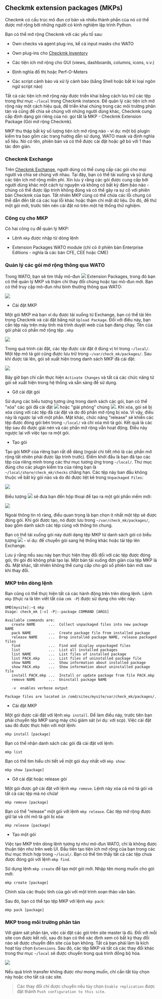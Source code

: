 ## Checkmk extension packages (MKPs)

Checkmk có cấu trúc mô đun cơ bản và nhiều thành phần của nó có thể được mở rộng bởi những người có kinh nghiệm lập trình Python.

Bạn có thể mở rộng Checkmk với các yếu tố sau:

- Own checks và agent plug-ins, kể cả input masks cho WATO
	
- Own plug-ins cho [Checkmk Inventory](https://checkmk.com/cms_inventory.html)
	
- Các tiện ích mở rộng cho GUI (views, dashboards, columns, icons, v.v.)
	
- Định nghĩa đồ thị hoặc Perf-O-Meters
	
- Các script cảnh báo và xử lý cảnh báo (bằng Shell hoặc bất kì loại ngôn ngữ script nào)

Tất cả các tiện ích mở rộng này được triển khai bằng cách lưu trữ các tệp trong thư mục `~/local` trong Checkmk instance. Để quản lý các tiện ích mở rộng này một cách hiệu quả, để triển khai chúng trong các môi trường phân tán và cũng để chia sẻ chúng với những người dùng khác, Checkmk cung cấp định dạng gói riêng của nó: gọi tắt là MKP - Checkmk Extension Package (Gói mở rộng Checkmk).

MKP thu thập bất kỳ số lượng tiện ích mở rộng nào - ví dụ: một bộ plugin kiểm tra bao gồm các trang hướng dẫn sử dụng, WATO mask và định nghĩa số liệu. Nó có tên, phiên bản và có thể được cài đặt hoặc gỡ bỏ với 1 thao tác đơn giản.

### Checkmk Exchange

Trên [Checkmk Exchange](https://checkmk.com/check_mk-exchange.php?), người dùng có thể cung cấp các gói cho mọi người và chia sẻ chúng với nhau. Tại đây, bạn có thể tải xuống và sử dụng các tiện ích mở rộng miễn phí. Xin lưu ý rằng các gói được cung cấp bởi người dùng khác một cách tự nguyện và không có bất kỳ đảm bảo nào - chúng có thể được lập trình không đúng và có thể gây ra sự cố với phiên bản Checkmk của bạn. Tất nhiên MKP cũng có thể chứa các lỗi chung có thể dẫn đến tất cả các loại lỗi khác hoặc thậm chí mất dữ liệu. Do đó, để thử một gói mới, trước tiên nên cài đặt nó trên một hệ thống thử nghiệm.

### Công cụ cho MKP

Có hai công cụ để quản lý MKP:

- Lệnh `mkp` được nhập từ dòng lệnh
	
- Extension Packages WATO module (chỉ có ở phiên bản Enterprise Editions - nghĩa là các bản CFE, CEE hoặc CME)

### Quản lý các gói mở rộng thông qua WATO

Trong WATO, bạn sẽ tìm thấy mô-đun ![](https://checkmk.com/bilder/icon_mkps.png) Extension Packages, trong đó bạn có thể quản lý MKP và thậm chí thay đổi chúng hoặc tạo mô-đun mới. Bạn có thể truy cập mô-đun như bình thường thông qua WATO:

<img src="img/297.png">

- Cài đặt MKP

Một gói MKP mà bạn ví dụ được tải xuống từ Exchange, bạn có thể tải lên trong Checkmk và cài đặt bằng nút `Upload Package`. Đối với điều này, bạn cần tệp này trên máy tính mà trình duyệt web của bạn đang chạy. Tên của gói phải có phần mở rộng tệp `.mkp`

<img src="img/298.png">

Trong quá trình cài đặt, các tệp được cài đặt ở đúng vị trí trong `~/local/`. Một tệp mô tả gói cũng được lưu trữ trong `~/var/check_mk/packages/`. Sau khi được tải lên, gói sẽ xuất hiện trong danh sách MKP đã cài đặt:

<img src="img/299.png">

Bây giờ bạn chỉ cần thực hiện `Activate Changes` và tất cả các chức năng từ gói sẽ xuất hiện trong hệ thống và sẵn sàng để sử dụng.

- Gỡ cài đặt gói

Sử dụng các biểu tượng tương ứng trong danh sách các gói, bạn có thể "xóa" các gói đã cài đặt ![](https://checkmk.com/bilder/icon_delete.png) hoặc "giải phóng" chúng ![](https://checkmk.com/bilder/icon_release_mkp.png). Khi xóa, gói sẽ bị xóa cùng với các tệp đã cài đặt và do đó phần mở rộng bị xóa. Vì vậy, điều này là ngược lại với một phần. Mặt khác, chức năng "release" sẽ khiến các tệp được đóng gói bên trong `~/local/` và chỉ xóa mô tả gói. Kết quả là các tệp sau đó được giải nén và các phần mở rộng vẫn hoạt động. Điều này ngược lại với việc tạo ra một gói.

- Tạo gói

Tạo gói MKP của riêng bạn rất dễ dàng (ngoài chi tiết nhỏ là các phần mở rộng tất nhiên phải được lập trình trước). Điểm khởi đầu là bạn đã tạo các tệp của riêng mình trong các thư mục tương ứng trong `~/local/`. Thư mục đúng cho các plugin kiểm tra của riêng bạn là `~/local/share/check_mk/checks` chẳng hạn. Các tệp này ban đầu không thuộc về bất kỳ gói nào và do đó được liệt kê trong `Unpackaged Files`:

<img src="img/300.png">

Biểu tượng ![](https://checkmk.com/bilder/icon_new_mkp.png) sẽ đưa bạn đến hộp thoại để tạo ra một gói phần mềm mới:

<img src="img/301.png">

Ngoài thông tin rõ ràng, điều quan trọng là bạn chọn ít nhất một tệp sẽ được đóng gói. Khi gói được tạo, nó được lưu trong `~/var/check_mk/packages/`, bao gồm danh sách các tệp cùng với thông tin chung.

Bạn có thể tải xuống gói này dưới dạng tệp MKP từ danh sách gói có biểu tượng ![](https://checkmk.com/bilder/button_download.png) - ví dụ: để chuyển gói sang hệ thống khác hoặc tải tệp lên Exchange.

Lưu ý rằng nếu sau này bạn thực hiện thay đổi đối với các tệp được đóng gói, thì gói đó không phải tạo lại. Một bản tải xuống đơn giản của tệp MKP là đủ. Mặt khác, tất nhiên không thể cung cấp cho gói số phiên bản mới sau khi thay đổi.

### MKP trên dòng lệnh

Bạn cũng có thể thực hiện tất cả các hành động trên trên dòng lệnh. Lệnh `mkp` (thực ra là tên viết tắt của `cmk -P`) được sử dụng cho việc này:

```
OMD[mysite]:~$ mkp
Usage: check_mk [-v] -P|--package COMMAND [ARGS]

Available commands are:
   create NAME      ...  Collect unpackaged files into new package NAME
   pack NAME        ...  Create package file from installed package
   release NAME     ...  Drop installed package NAME, release packaged files
   find             ...  Find and display unpackaged files
   list             ...  List all installed packages
   list NAME        ...  List files of installed package
   list PACK.mkp    ...  List files of uninstalled package file
   show NAME        ...  Show information about installed package
   show PACK.mkp    ...  Show information about uninstalled package file
   install PACK.mkp ...  Install or update package from file PACK.mkp
   remove NAME      ...  Uninstall package NAME

   -v  enables verbose output

Package files are located in /omd/sites/mysite/var/check_mk/packages/.
```

- Cài đặt MKP

Một gói được cài đặt với lệnh `mkp install`. Để làm điều này, trước tiên bạn phải chuyển tệp MKP sang máy chủ giám sát (ví dụ: với scp). Việc cài đặt sau đó được thực hiện với một lệnh:

`mkp install [package]`

Bạn có thể nhận danh sách các gói đã cài đặt với lệnh:

`mkp list`

Bạn có thể tìm hiểu chi tiết về một gói duy nhất với `mkp show`:

`mkp show [package]`

- Gỡ cài đặt hoặc release gói

Một gói được gỡ cài đặt với lệnh `mkp remove`. Lệnh này xóa cả mô tả gói và tất cả các tệp mà nó chứa!

`mkp remove [package]`

Bạn có thể "release" một gói với lệnh `mkp release`. Các tệp mở rộng được giữ lại và chỉ mô tả gói bị xóa:

`mkp release [package]`

- Tạo một gói

Việc tạo MKP trên dòng lệnh tương tự như mô-đun WATO, chỉ là không được thuận tiện như trên web UI. Đầu tiên tạo tiện ích mở rộng của bạn trong các thư mục thích hợp trong `~/local/`. Bạn có thể tìm thấy tất cả các tệp chưa được đóng gói với lệnh `mkp find`.

Sử dụng lệnh `mkp create` để tạo một gói mới. Nhập tên mong muốn cho gói mới:

`mkp create [package]`

Chỉnh sửa các thuộc tính của gói với một trình soạn thảo văn bản.

Sau đó, bạn có thể tạo tệp MKP với lệnh `mkp pack`:

`mkp pack [package]`

### MKP trong môi trường phân tán

Với giám sát phân tán, việc cài đặt các gói trên site master là đủ. Đối với mỗi site con được kết nối, sau đó bạn có thể xác định xem có bất kỳ thay đổi nào sẽ được chuyển đến site của bạn không. Tất cả bạn phải làm là kích hoạt tùy chọn `Extensions`. Sau đó, các tệp MKP và tất cả các thay đổi khác trong thư mục `~/local` sẽ được chuyển trong quá trình đồng bộ hóa.

<img src="img/302.png">

Nếu quá trình transfer không được như mong muốn, chỉ cần tắt tùy chọn này hoặc cho tất cả các site.

> Các thay đổi chỉ được chuyển nếu tùy chọn `Enable replication` được đặt thành `Push configuration to this site`.